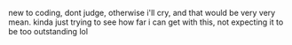 new to coding, dont judge, otherwise i'll cry, and that would be very very mean.
kinda just trying to see how far i can get with this, not expecting it to be too outstanding lol

